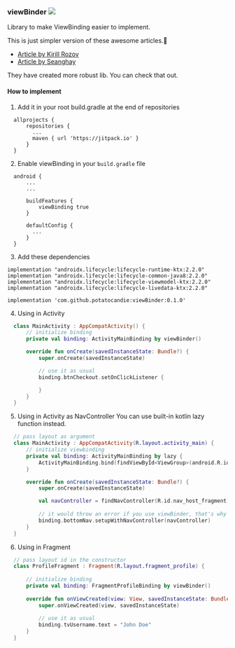 ### viewBinder [![](https://jitpack.io/v/potatocandie/viewBinder.svg)](https://jitpack.io/#potatocandie/viewBinder)
Library to make ViewBinding easier to implement.

This is just simpler version of these awesome articles.💙
- [Article by Kirill Rozov](https://proandroiddev.com/make-android-view-binding-great-with-kotlin-b71dd9c87719)
- [Article by Seanghay](https://proandroiddev.com/viewbinding-with-kotlin-property-delegate-c907682e24c9)

They have created more robust lib. You can check that out.

#### How to implement
1. Add it in your root build.gradle at the end of repositories
```
  allprojects {
      repositories {
        ...
        maven { url 'https://jitpack.io' }
      }
  }
```
2. Enable viewBinding in your `build.gradle` file
```
  android {
      ...
      ...

      buildFeatures {
          viewBinding true
      }

      defaultConfig {
        ...
      }
  }
```
3. Add these dependencies
```
implementation "androidx.lifecycle:lifecycle-runtime-ktx:2.2.0"
implementation "androidx.lifecycle:lifecycle-common-java8:2.2.0"
implementation "androidx.lifecycle:lifecycle-viewmodel-ktx:2.2.0"
implementation "androidx.lifecycle:lifecycle-livedata-ktx:2.2.0"

implementation 'com.github.potatocandie:viewBinder:0.1.0'
```
4. Using in Activity
```kotlin
  class MainActivity : AppCompatActivity() {
      // initialize binding
      private val binding: ActivityMainBinding by viewBinder()

      override fun onCreate(savedInstanceState: Bundle?) {
          super.onCreate(savedInstanceState)

          // use it as usual
          binding.btnCheckout.setOnClickListener {

          }
      }
  }
 ```
5. Using in Activity as NavController 
You can use built-in kotlin lazy function instead.
```kotlin
  // pass layout as argument
  class MainActivity : AppCompatActivity(R.layout.activity_main) {
      // initialize viewbinding
      private val binding: ActivityMainBinding by lazy {
          ActivityMainBinding.bind(findViewById<ViewGroup>(android.R.id.content)[0])
      }

      override fun onCreate(savedInstanceState: Bundle?) {
          super.onCreate(savedInstanceState)

          val navController = findNavController(R.id.nav_host_fragment)
          
          // it would throw an error if you use viewBinder, that's why I recommend you to use built-in lazy function instead.
          binding.bottomNav.setupWithNavController(navController)
      }
  }
 ```

6. Using in Fragment
```kotlin
  // pass layout id in the constructor
  class ProfileFragment : Fragment(R.layout.fragment_profile) {
  
      // initialize binding
      private val binding: FragmentProfileBinding by viewBinder()
     
      override fun onViewCreated(view: View, savedInstanceState: Bundle?) {
          super.onViewCreated(view, savedInstanceState)
          
          // use it as usual
          binding.tvUsername.text = "John Doe"
      }
  }
```
